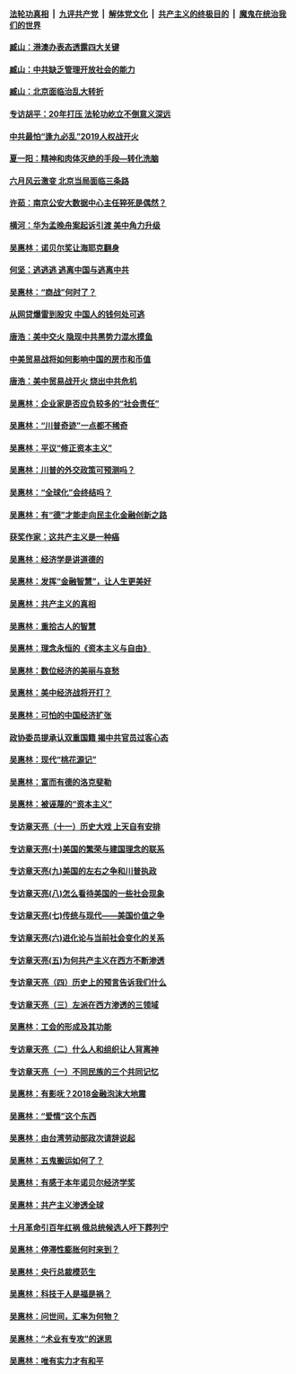 ####  [法轮功真相](../../../../basic/blob/master/README.md?t=09151839) &nbsp;|&nbsp; [九评共产党](../../../../9ping.md/blob/master/README.md?t=09151839) &nbsp;|&nbsp; [解体党文化](../../../../jtdwh.md/blob/master/README.md?t=09151839)  &nbsp;|&nbsp; [共产主义的终极目的](../../../../gczydzjmd.md/blob/master/README.md?t=09151839) &nbsp;|&nbsp; [魔鬼在统治我们的世界](../../../../mgztzwmdsj.md/blob/master/README.md?t=09151839) 

#### [臧山：港澳办表态透露四大关键](../pages/nsc423/n11421628.md?t=09151839) 

#### [臧山：中共缺乏管理开放社会的能力](../pages/nsc423/n11407457.md?t=09151839) 

#### [臧山：北京面临治乱大转折](../pages/nsc423/n11406895.md?t=09151839) 

#### [专访胡平：20年打压 法轮功屹立不倒意义深远](../pages/nsc423/n11398800.md?t=09151839) 

#### [中共最怕“逢九必乱”2019人权战开火](../pages/nsc423/n11385248.md?t=09151839) 

#### [夏一阳：精神和肉体灭绝的手段—转化洗脑](../pages/nsc423/n11368250.md?t=09151839) 

#### [六月风云激变 北京当局面临三条路](../pages/nsc423/n11313668.md?t=09151839) 

#### [许茹：南京公安大数据中心主任猝死是偶然？](../pages/nsc423/n11064744.md?t=09151839) 

#### [横河：华为孟晚舟案起诉引渡 美中角力升级](../pages/nsc423/n11027230.md?t=09151839) 

#### [吴惠林：诺贝尔奖让海耶克翻身](../pages/nsc423/n10890049.md?t=09151839) 

#### [何坚：逃逃逃 逃离中国与逃离中共](../pages/nsc423/n10592891.md?t=09151839) 

#### [吴惠林：“商战”何时了？](../pages/nsc423/n10573558.md?t=09151839) 

#### [从网贷爆雷到股灾 中国人的钱何处可逃](../pages/nsc423/n10572800.md?t=09151839) 

#### [唐浩：美中交火 隐现中共黑势力混水摸鱼](../pages/nsc423/n10544040.md?t=09151839) 

#### [中美贸易战将如何影响中国的房市和币值](../pages/nsc423/n10543697.md?t=09151839) 

#### [唐浩：美中贸易战开火 烧出中共危机](../pages/nsc423/n10540126.md?t=09151839) 

#### [吴惠林：企业家是否应负较多的“社会责任”](../pages/nsc423/n10535022.md?t=09151839) 

#### [吴惠林：“川普奇迹”一点都不稀奇](../pages/nsc423/n10512808.md?t=09151839) 

#### [吴惠林：平议“修正资本主义”](../pages/nsc423/n10495724.md?t=09151839) 

#### [吴惠林：川普的外交政策可预测吗？](../pages/nsc423/n10462387.md?t=09151839) 

#### [吴惠林：“全球化”会终结吗？](../pages/nsc423/n10452838.md?t=09151839) 

#### [吴惠林：有“德”才能走向民主化金融创新之路](../pages/nsc423/n10432292.md?t=09151839) 

#### [获奖作家：这共产主义是一种癌](../pages/nsc423/n10431541.md?t=09151839) 

#### [吴惠林：经济学是讲道德的](../pages/nsc423/n10398014.md?t=09151839) 

#### [吴惠林：发挥“金融智慧”，让人生更美好](../pages/nsc423/n10375019.md?t=09151839) 

#### [吴惠林：共产主义的真相](../pages/nsc423/n10351394.md?t=09151839) 

#### [吴惠林：重拾古人的智慧](../pages/nsc423/n10337691.md?t=09151839) 

#### [吴惠林：理念永恒的《资本主义与自由》](../pages/nsc423/n10316274.md?t=09151839) 

#### [吴惠林：数位经济的美丽与哀愁](../pages/nsc423/n10292946.md?t=09151839) 

#### [吴惠林：美中经济战将开打？](../pages/nsc423/n10258825.md?t=09151839) 

#### [吴惠林：可怕的中国经济扩张](../pages/nsc423/n10219147.md?t=09151839) 

#### [政协委员提承认双重国籍 揭中共官员过客心态](../pages/nsc423/n10208809.md?t=09151839) 

#### [吴惠林：现代“桃花源记”](../pages/nsc423/n10185234.md?t=09151839) 

#### [吴惠林：富而有德的洛克斐勒](../pages/nsc423/n10142264.md?t=09151839) 

#### [吴惠林：被诬蔑的“资本主义”](../pages/nsc423/n10124816.md?t=09151839) 

#### [专访章天亮（十一）历史大戏 上天自有安排](../pages/nsc423/n10094905.md?t=09151839) 

#### [专访章天亮(十)美国的繁荣与建国理念的联系](../pages/nsc423/n10094899.md?t=09151839) 

#### [专访章天亮(九)美国的左右之争和川普执政](../pages/nsc423/n10094889.md?t=09151839) 

#### [专访章天亮(八)怎么看待美国的一些社会现象](../pages/nsc423/n10094857.md?t=09151839) 

#### [专访章天亮(七)传统与现代——美国价值之争](../pages/nsc423/n10093140.md?t=09151839) 

#### [专访章天亮(六)进化论与当前社会变化的关系](../pages/nsc423/n10092036.md?t=09151839) 

#### [专访章天亮(五)为何共产主义在西方不断渗透](../pages/nsc423/n10083620.md?t=09151839) 

#### [专访章天亮（四）历史上的预言告诉我们什么](../pages/nsc423/n10083606.md?t=09151839) 

#### [专访章天亮（三）左派在西方渗透的三领域](../pages/nsc423/n10081115.md?t=09151839) 

#### [吴惠林：工会的形成及其功能](../pages/nsc423/n10080633.md?t=09151839) 

#### [专访章天亮（二）什么人和组织让人背离神](../pages/nsc423/n10076637.md?t=09151839) 

#### [专访章天亮（一）不同民族的三个共同记忆](../pages/nsc423/n10074188.md?t=09151839) 

#### [吴惠林：有影呒？2018金融泡沫大地震](../pages/nsc423/n10040534.md?t=09151839) 

#### [吴惠林：“爱情”这个东西](../pages/nsc423/n10019423.md?t=09151839) 

#### [吴惠林：由台湾劳动部政次请辞说起](../pages/nsc423/n9979679.md?t=09151839) 

#### [吴惠林：五鬼搬运如何了？](../pages/nsc423/n9925338.md?t=09151839) 

#### [吴惠林：有感于本年诺贝尔经济学奖](../pages/nsc423/n9871883.md?t=09151839) 

#### [吴惠林：共产主义渗透全球](../pages/nsc423/n9812748.md?t=09151839) 

#### [十月革命引百年红祸 俄总统候选人吁下葬列宁](../pages/nsc423/n9810182.md?t=09151839) 

#### [吴惠林：停滞性膨胀何时来到？](../pages/nsc423/n9764136.md?t=09151839) 

#### [吴惠林：央行总裁模范生](../pages/nsc423/n9728134.md?t=09151839) 

#### [吴惠林：科技于人是福是祸？](../pages/nsc423/n9672982.md?t=09151839) 

#### [吴惠林：问世间，汇率为何物？](../pages/nsc423/n9621788.md?t=09151839) 

#### [吴惠林：“术业有专攻”的迷思](../pages/nsc423/n9580363.md?t=09151839) 

#### [吴惠林：唯有实力才有和平](../pages/nsc423/n9529599.md?t=09151839) 

